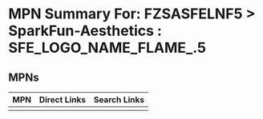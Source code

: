 



# MPN Summary For: FZSASFELNF5 > SparkFun-Aesthetics : SFE_LOGO_NAME_FLAME_.5

## MPNs
  

|MPN|Direct Links|Search Links|
| :--- | :--- | :--- |
||||
